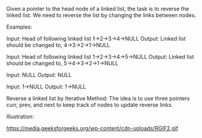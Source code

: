 Given a pointer to the head node of a linked list, the task is to reverse the linked list. We need to reverse the list by changing the links between nodes.

Examples: 

Input: Head of following linked list 
1->2->3->4->NULL 
Output: Linked list should be changed to, 
4->3->2->1->NULL

Input: Head of following linked list 
1->2->3->4->5->NULL 
Output: Linked list should be changed to, 
5->4->3->2->1->NULL


Input: NULL 
Output: NULL

Input: 1->NULL 
Output: 1->NULL 

Reverse a linked list by Iterative Method:
The idea is to use three pointers curr, prev, and next to keep track of nodes to update reverse links.

Illustration:

https://media.geeksforgeeks.org/wp-content/cdn-uploads/RGIF2.gif

